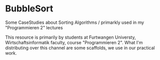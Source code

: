 # BubbleSort
Some CaseStudies about Sorting Algorithms / primarkly used in my "Programmieren 2" lectures

This resource is primarily by students at Furtwangen Universty, Wirtschaftsinformatik faculty, course "Programmieren 2".
What I'm distributing over this channel are some scaffolds, we use in our practical work.
